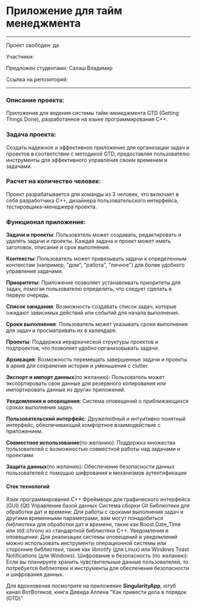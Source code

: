 # Приложение для тайм менеджмента

---
Проект свободен: да

Участники: 

Предложен студентами: Салаш Владимир

Ссылка на репозиторий:

---


### Описание проекта: 
Приложение для ведения системы тайм-менеджмента GTD (Getting Things Done), разработанное на языке программирования C++.

### **Задача проекта**: 
Создать надежное и эффективное приложение для организации задач и проектов в соответствии с методикой GTD, предоставляя пользователю инструменты для эффективного управления своим временем и задачами. 

### **Расчет на количество человек**: 
Проект разрабатывается для команды из 3 человек, что включает в себя разработчика C++, дизайнера пользовательского интерфейса, тестировщика-менеджера проекта.

  
### **Функционал приложения:**

**Задачи и проекты**: Пользователь может создавать, редактировать и удалять задачи и проекты. Каждая задача и проект может иметь заголовок, описание и срок выполнения.

**Контексты**: Пользователь может привязывать задачи к определенным контекстам (например, "дом", "работа", "личное") для более удобного управления задачами.

**Приоритеты**: Приложение позволяет устанавливать приоритеты для задач, помогая пользователю определить, что следует сделать в первую очередь.

**Список ожидания**: Возможность создавать список задач, которые ожидают зависимых действий или событий для начала выполнения.

**Сроки выполнения**: Пользователь может указывать сроки выполнения для задач и просматривать их в календаре.

**Проекты**: Поддержка иерархической структуры проектов и подпроектов, что позволяет удобно организовывать задачи.

**Архивация**: Возможность перемещать завершенные задачи и проекты в архив для сохранения истории и уменьшения с clutter.

**Экспорт и импорт данных**(по желанию): Пользователь может экспортировать свои данные для резервного копирования или импортировать данные из других приложений.

**Уведомления и оповещения**: Система оповещений о приближающихся сроках выполнения задач.

**Пользовательский интерфейс**: Дружелюбный и интуитивно понятный интерфейс, обеспечивающий комфортное взаимодействие с приложением.

**Совместное использование**(по желанию): Поддержка множества пользователей с возможностью совместной работы над задачами и проектами 

**Защита данных**(по желанию): Обеспечение безопасности данных пользователей с помощью шифрования и механизмов аутентификации 

  
#### **Стек технологий**
Язык программирования C++
Фреймворк для графического интерфейса (GUI) (Qt)
Управление базой данных
Система сборки
Git
Библиотеки для обработки дат и времени: Для работы с сроками выполнения задач и другими временными параметрами, вам могут понадобиться библиотеки для обработки дат и времени, такие как Boost.Date_Time или std::chrono из стандартной библиотеки C++.
Уведомления и оповещения: Для реализации системы оповещений и уведомлений можно использовать инструменты операционной системы или сторонние библиотеки, такие как libnotify (для Linux) или Windows Toast Notifications (для Windows).
Шифрование и безопасность (по желанию): Если вы планируете хранить чувствительные данные пользователей, то потребуется библиотеки и инструменты для обеспечения безопасности и шифрования данных.


Для вдохновения посмотрите на приложение **SingularityApp**, ютуб канал ВотВотяков, книга Девида Аллена "Как привести дела в порядок (GTD)"
